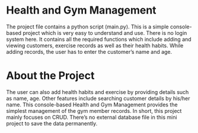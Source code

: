 # Health and Gym Management
The project file contains a python script (main.py). This is a simple console-based project which is very easy to understand and use. There is no login system here. It contains all the required functions which include adding and viewing customers, exercise records as well as their health habits. While adding records, the user has to enter the customer’s name and age.

# About the Project
The user can also add health habits and exercise by providing details such as name, age. Other features include searching customer details by his/her name. This console-based Health and Gym Management provides the simplest management of the gym member records. In short, this project mainly focuses on CRUD. There’s no external database file in this mini project to save the data permanently.

